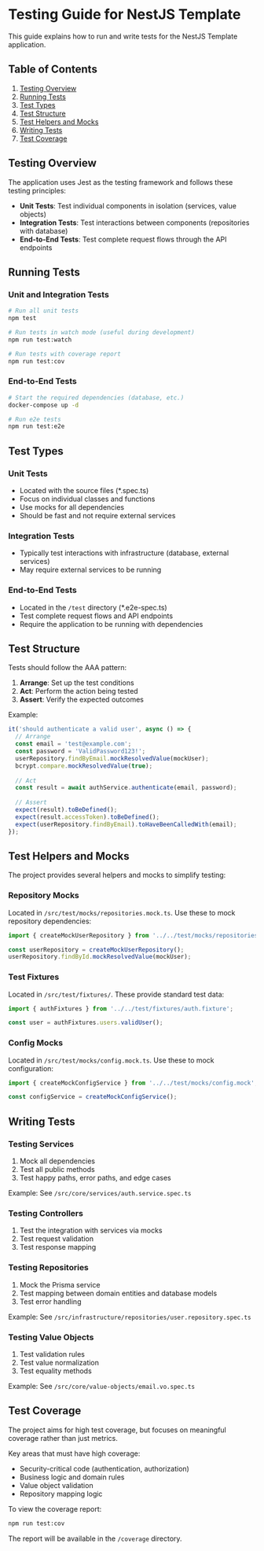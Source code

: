 # Testing Guide for NestJS Template

This guide explains how to run and write tests for the NestJS Template application.

## Table of Contents

1. [Testing Overview](#testing-overview)
2. [Running Tests](#running-tests)
3. [Test Types](#test-types)
4. [Test Structure](#test-structure)
5. [Test Helpers and Mocks](#test-helpers-and-mocks)
6. [Writing Tests](#writing-tests)
7. [Test Coverage](#test-coverage)

## Testing Overview

The application uses Jest as the testing framework and follows these testing principles:

- **Unit Tests**: Test individual components in isolation (services, value objects)
- **Integration Tests**: Test interactions between components (repositories with database)
- **End-to-End Tests**: Test complete request flows through the API endpoints

## Running Tests

### Unit and Integration Tests

```bash
# Run all unit tests
npm test

# Run tests in watch mode (useful during development)
npm run test:watch

# Run tests with coverage report
npm run test:cov
```

### End-to-End Tests

```bash
# Start the required dependencies (database, etc.)
docker-compose up -d

# Run e2e tests
npm run test:e2e
```

## Test Types

### Unit Tests

- Located with the source files (*.spec.ts)
- Focus on individual classes and functions
- Use mocks for all dependencies
- Should be fast and not require external services

### Integration Tests

- Typically test interactions with infrastructure (database, external services)
- May require external services to be running

### End-to-End Tests

- Located in the `/test` directory (*.e2e-spec.ts)
- Test complete request flows and API endpoints
- Require the application to be running with dependencies

## Test Structure

Tests should follow the AAA pattern:

1. **Arrange**: Set up the test conditions
2. **Act**: Perform the action being tested
3. **Assert**: Verify the expected outcomes

Example:

```typescript
it('should authenticate a valid user', async () => {
  // Arrange
  const email = 'test@example.com';
  const password = 'ValidPassword123!';
  userRepository.findByEmail.mockResolvedValue(mockUser);
  bcrypt.compare.mockResolvedValue(true);
  
  // Act
  const result = await authService.authenticate(email, password);
  
  // Assert
  expect(result).toBeDefined();
  expect(result.accessToken).toBeDefined();
  expect(userRepository.findByEmail).toHaveBeenCalledWith(email);
});
```

## Test Helpers and Mocks

The project provides several helpers and mocks to simplify testing:

### Repository Mocks

Located in `/src/test/mocks/repositories.mock.ts`. Use these to mock repository dependencies:

```typescript
import { createMockUserRepository } from '../../test/mocks/repositories.mock';

const userRepository = createMockUserRepository();
userRepository.findById.mockResolvedValue(mockUser);
```

### Test Fixtures

Located in `/src/test/fixtures/`. These provide standard test data:

```typescript
import { authFixtures } from '../../test/fixtures/auth.fixture';

const user = authFixtures.users.validUser();
```

### Config Mocks

Located in `/src/test/mocks/config.mock.ts`. Use these to mock configuration:

```typescript
import { createMockConfigService } from '../../test/mocks/config.mock';

const configService = createMockConfigService();
```

## Writing Tests

### Testing Services

1. Mock all dependencies
2. Test all public methods
3. Test happy paths, error paths, and edge cases

Example: See `/src/core/services/auth.service.spec.ts`

### Testing Controllers

1. Test the integration with services via mocks
2. Test request validation
3. Test response mapping

### Testing Repositories

1. Mock the Prisma service
2. Test mapping between domain entities and database models
3. Test error handling

Example: See `/src/infrastructure/repositories/user.repository.spec.ts`

### Testing Value Objects

1. Test validation rules
2. Test value normalization
3. Test equality methods

Example: See `/src/core/value-objects/email.vo.spec.ts`

## Test Coverage

The project aims for high test coverage, but focuses on meaningful coverage rather than just metrics.

Key areas that must have high coverage:
- Security-critical code (authentication, authorization)
- Business logic and domain rules
- Value object validation
- Repository mapping logic

To view the coverage report:

```bash
npm run test:cov
```

The report will be available in the `/coverage` directory.